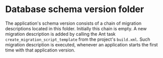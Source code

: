 # Database schema version folder

The application's schema version consists of a chain of migration descriptions located in this folder. 
Initially this chain is empty. A new migration description is added by calling the Ant task 
`create_migration_script_template` from the project's `build.xml`. Such migration description is executed, 
whenever an application starts the first time with that application version.
